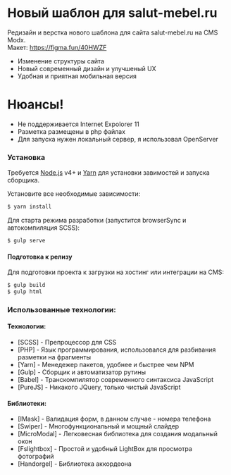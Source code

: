 # Новый шаблон для salut-mebel.ru

Редизайн и верстка нового шаблона для сайта salut-mebel.ru на CMS Modx.  
Макет: https://figma.fun/40HWZF

  - Изменение структуры сайта
  - Новый современный дизайн и улучшеный UX
  - Удобная и приятная мобильная версия

# Нюансы!

  - Не поддерживается Internet Expolorer 11
  - Разметка размещены в php файлах
  - Для запуска нужен локальный сервер, я использовал OpenServer

### Установка

Требуется [Node.js](https://nodejs.org/) v4+  и [Yarn](https://yarnpkg.com/) для установки завимостей и запуска сборщика.

Установите все необходимые зависимости: 

```sh
$ yarn install 
```

Для старта режима разработки (запустится browserSync и автокомпиляция SCSS):

```sh
$ gulp serve
```

#### Подготовка к релизу

Для подготовки проекта к загрузки на хостинг или интеграции на CMS:

```sh
$ gulp build
$ gulp html
```

### Использованные технологии:

#### Технологии:
* [SCSS] - Препроцессор для CSS
* [PHP] - Язык программирования, использовался для разбивания разметки на фрагменты 
* [Yarn] - Менедежер пакетов, удобнее и быстрее чем NPM
* [Gulp] - Сборщик и автоматизатор рутины
* [Babel] - Транскомпилятор современного синтаксиса JavaScript 
* [PureJS] - Никакого JQuery, только чистый JavaScript

#### Библиотеки:
* [IMask] - Валидация форм, в данном случае - номера телефона
* [Swiper] - Многофункциональный и мощный слайдер
* [MicroModal] - Легковесная библиотека для создания модальный окон
* [Fslightbox] - Простой и удобный LightBox для просмотра фотографий
* [Handorgel] - Библиотека аккордеона 
